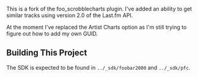 This is a fork of the foo_scrobblecharts plugin. I've added an ability to get similar tracks using version 2.0 of the Last.fm API.

At the moment I've replaced the Artist Charts option as I'm still trying to figure out how to add my own GUID.

Building This Project
----------------------

The SDK is expected to be found in `../_sdk/foobar2000` and `../_sdk/pfc`.
